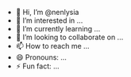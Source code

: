 - 👋 Hi, I’m @nenlysia
- 👀 I’m interested in ...
- 🌱 I’m currently learning ...
- 💞️ I’m looking to collaborate on ...
- 📫 How to reach me ...
- 😄 Pronouns: ...
- ⚡ Fun fact: ...

<!---
nenlysia/nenlysia is a ✨ special ✨ repository because its `README.md` (this file) appears on your GitHub profile.
You can click the Preview link to take a look at your changes.
--->
